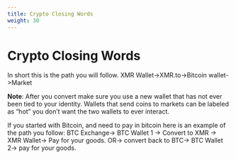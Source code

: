 ```yaml
---
title: Crypto Closing Words
weight: 30
---
```


# Crypto Closing Words

In short this is the path you will follow. XMR Wallet->XMR.to->Bitcoin wallet->Market

**Note**: After you convert make sure you use a new wallet that has not ever been tied to your identity. Wallets that send coins to markets can be labeled as “hot” you don’t want the two wallets to ever interact.

If you started with Bitcoin, and need to pay in bitcoin here is an example of the path you follow: BTC Exchange-> BTC Wallet 1 -> Convert to XMR -> XMR Wallet-> Pay for your goods. OR-> convert back to BTC-> BTC Wallet 2-> pay for your goods.
